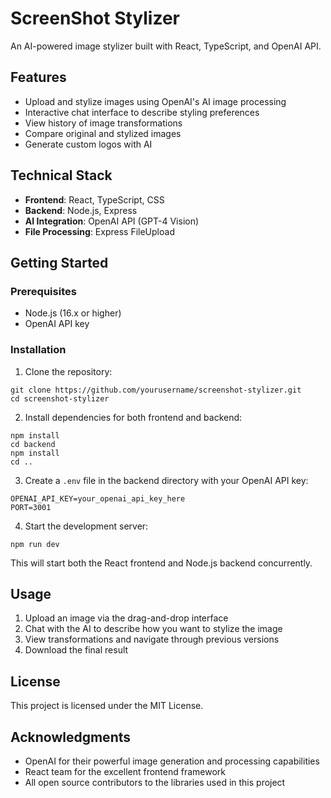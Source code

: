 # ScreenShot Stylizer

An AI-powered image stylizer built with React, TypeScript, and OpenAI API.

## Features

- Upload and stylize images using OpenAI's AI image processing
- Interactive chat interface to describe styling preferences
- View history of image transformations
- Compare original and stylized images
- Generate custom logos with AI

## Technical Stack

- **Frontend**: React, TypeScript, CSS
- **Backend**: Node.js, Express
- **AI Integration**: OpenAI API (GPT-4 Vision)
- **File Processing**: Express FileUpload

## Getting Started

### Prerequisites

- Node.js (16.x or higher)
- OpenAI API key

### Installation

1. Clone the repository:
```
git clone https://github.com/yourusername/screenshot-stylizer.git
cd screenshot-stylizer
```

2. Install dependencies for both frontend and backend:
```
npm install
cd backend
npm install
cd ..
```

3. Create a `.env` file in the backend directory with your OpenAI API key:
```
OPENAI_API_KEY=your_openai_api_key_here
PORT=3001
```

4. Start the development server:
```
npm run dev
```

This will start both the React frontend and Node.js backend concurrently.

## Usage

1. Upload an image via the drag-and-drop interface
2. Chat with the AI to describe how you want to stylize the image
3. View transformations and navigate through previous versions
4. Download the final result

## License

This project is licensed under the MIT License.

## Acknowledgments

- OpenAI for their powerful image generation and processing capabilities
- React team for the excellent frontend framework
- All open source contributors to the libraries used in this project 
